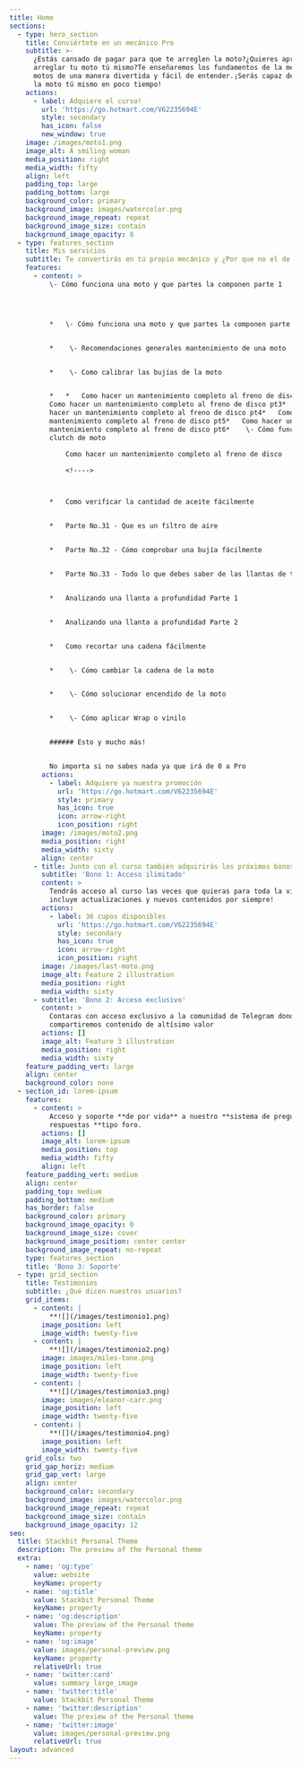 ```yaml
---
title: Home
sections:
  - type: hero_section
    title: Conviértete en un mecánico Pro
    subtitle: >-
      ¿Estás cansado de pagar para que te arreglen la moto?¿Quieres aprender a
      arreglar tu moto tú mismo?Te enseñaremos los fundamentos de la mecánica de
      motos de una manera divertida y fácil de entender.¡Serás capaz de cuidar
      la moto tú mismo en poco tiempo!
    actions:
      - label: Adquiere el curso!
        url: 'https://go.hotmart.com/V62235694E'
        style: secondary
        has_icon: false
        new_window: true
    image: /images/moto1.png
    image_alt: A smiling woman
    media_position: right
    media_width: fifty
    align: left
    padding_top: large
    padding_bottom: large
    background_color: primary
    background_image: images/watercolor.png
    background_image_repeat: repeat
    background_image_size: contain
    background_image_opacity: 8
  - type: features_section
    title: Mis servicios
    subtitle: Te convertirás en tú propio mecánico y ¿Por que no el de tus amigos?
    features:
      - content: >
          \- Cómo funciona una moto y que partes la componen parte 1




          *   \- Cómo funciona una moto y que partes la componen parte 2


          *    \- Recomendaciones generales mantenimiento de una moto


          *    \- Como calibrar las bujías de la moto


          *   *   Como hacer un mantenimiento completo al freno de disco pt2*  
          Como hacer un mantenimiento completo al freno de disco pt3*   Como
          hacer un mantenimiento completo al freno de disco pt4*   Como hacer un
          mantenimiento completo al freno de disco pt5*   Como hacer un
          mantenimiento completo al freno de disco pt6*    \- Cómo funciona un
          clutch de moto

              Como hacer un mantenimiento completo al freno de disco 

              <!---->



          *   Como verificar la cantidad de aceite fácilmente


          *   Parte No.31 - Que es un filtro de aire


          *   Parte No.32 - Cómo comprobar una bujía fácilmente


          *   Parte No.33 - Todo lo que debes saber de las llantas de tu moto


          *   Analizando una llanta a profundidad Parte 1


          *   Analizando una llanta a profundidad Parte 2


          *   Como recortar una cadena fácilmente


          *    \- Cómo cambiar la cadena de la moto


          *    \- Cómo solucionar encendido de la moto


          *    \- Cómo aplicar Wrap o vinilo


          ###### Esto y mucho más!


          No importa si no sabes nada ya que irá de 0 a Pro
        actions:
          - label: Adquiere ya nuestra promoción
            url: 'https://go.hotmart.com/V62235694E'
            style: primary
            has_icon: true
            icon: arrow-right
            icon_position: right
        image: /images/moto2.png
        media_position: right
        media_width: sixty
        align: center
      - title: Junto con el curso también adquirirás los próximos bonos
        subtitle: 'Bono 1: Acceso ilimitado'
        content: >
          Tendrás acceso al curso las veces que quieras para toda la vida,
          incluye actualizaciones y nuevos contenidos por siempre!
        actions:
          - label: 36 cupos disponibles
            url: 'https://go.hotmart.com/V62235694E'
            style: secondary
            has_icon: true
            icon: arrow-right
            icon_position: right
        image: /images/last-moto.png
        image_alt: Feature 2 illustration
        media_position: right
        media_width: sixty
      - subtitle: 'Bono 2: Acceso exclusivo'
        content: >
          Contaras con acceso exclusivo a la comunidad de Telegram donde
          compartiremos contenido de altísimo valor
        actions: []
        image_alt: Feature 3 illustration
        media_position: right
        media_width: sixty
    feature_padding_vert: large
    align: center
    background_color: none
  - section_id: lorem-ipsum
    features:
      - content: >
          Acceso y soporte **de por vida** a nuestro **sistema de preguntas y
          respuestas **tipo foro.
        actions: []
        image_alt: lorem-ipsum
        media_position: top
        media_width: fifty
        align: left
    feature_padding_vert: medium
    align: center
    padding_top: medium
    padding_bottom: medium
    has_border: false
    background_color: primary
    background_image_opacity: 0
    background_image_size: cover
    background_image_position: center center
    background_image_repeat: no-repeat
    type: features_section
    title: 'Bono 3: Soporte'
  - type: grid_section
    title: Testimonios
    subtitle: ¿Qué dicen nuestros usuarios?
    grid_items:
      - content: |
          **![](/images/testimonio1.png)
        image_position: left
        image_width: twenty-five
      - content: |
          **![](/images/testimonio2.png)
        image: images/miles-tone.png
        image_position: left
        image_width: twenty-five
      - content: |
          **![](/images/testimonio3.png)
        image: images/eleanor-carr.png
        image_position: left
        image_width: twenty-five
      - content: |
          **![](/images/testimonio4.png)
        image_position: left
        image_width: twenty-five
    grid_cols: two
    grid_gap_horiz: medium
    grid_gap_vert: large
    align: center
    background_color: secondary
    background_image: images/watercolor.png
    background_image_repeat: repeat
    background_image_size: contain
    background_image_opacity: 12
seo:
  title: Stackbit Personal Theme
  description: The preview of the Personal theme
  extra:
    - name: 'og:type'
      value: website
      keyName: property
    - name: 'og:title'
      value: Stackbit Personal Theme
      keyName: property
    - name: 'og:description'
      value: The preview of the Personal theme
      keyName: property
    - name: 'og:image'
      value: images/personal-preview.png
      keyName: property
      relativeUrl: true
    - name: 'twitter:card'
      value: summary_large_image
    - name: 'twitter:title'
      value: Stackbit Personal Theme
    - name: 'twitter:description'
      value: The preview of the Personal theme
    - name: 'twitter:image'
      value: images/personal-preview.png
      relativeUrl: true
layout: advanced
---
```


